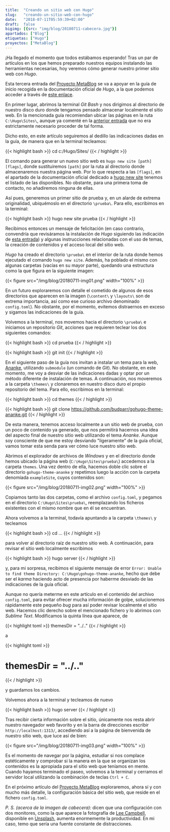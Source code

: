 ```yaml
---
title:  "Creando un sitio web con Hugo"
slug:   "creando-un-sitio-web-con-hugo"
date:   "2018-07-11T05:59:39+02:00"
draft:  false
bigimg: [{src: "img/blog/20180711-cabecera.jpg"}]
apartados: ["Blog"]
etiquetas: ["Hugo"]
proyectos: ["MetaBlog"]
---
```


¡Ha llegado el momento que todos estábamos esperando! Tras un par de artículos en los que hemos preparado nuestros equipos instalando las herramientas necesarias, hoy veremos cómo generar nuestro primer sitio web con *Hugo*.
<!--more-->

Esta tercera entrada del [Proyecto MetaBlog](/proyectos/metablog/) se va a apoyar en la guía de inicio recogida en la documentación oficial de *Hugo*, a la que podemos acceder a través de [este enlace](https://gohugo.io/getting-started/quick-start/).

En primer lugar, abrimos la terminal *Git Bash* y nos dirigimos al directorio de nuestro disco duro donde tengamos pensado almacenar localmente el sitio web. En la mencionada guía recomiendan ubicar las páginas en la ruta `C:\Hugo\Sites\`, aunque ya comenté en la [anterior entrada](/2018/07/08/instalando-hugo-en-windows/) que no era estrictamente necesario proceder de tal forma.

Dicho esto, en este artículo seguiremos al dedillo las indicaciones dadas en la guía, de manera que en la terminal tecleamos:

{{< highlight bash >}}
cd c:/Hugo/Sites/
{{< / highlight >}}

El comando para generar un nuevo sitio web es `hugo new site [path] [flags]`, donde sustituiremos `[path]` por la ruta al directorio donde almacenaremos nuestra página web. Por lo que respecta a las `[flags]`, en el apartado de la documentación oficial dedicado a [hugo new site](https://gohugo.io/commands/hugo_new_site/) tenemos el listado de las disponibles. No obstante, para una primera toma de contacto, no añadiremos ninguna de ellas.

Así pues, generemos un primer sitio de prueba y, en un alarde de extrema originalidad, ubiquémoslo en el directorio `\prueba\`. Para ello, escribimos en la terminal:

{{< highlight bash >}}
hugo new site prueba
{{< / highlight >}}

Recibimos entonces un mensaje de felicitación (en caso contrario, convendría que revisáramos la instalación de *Hugo* siguiendo las indicación de [esta entrada](/2018/07/08/instalando-hugo-en-windows/)) y algunas instrucciones relacionadas con el uso de temas, la creación de contenidos y el acceso local del sitio web.

*Hugo* ha creado el directorio `\prueba\` en el interior de la ruta donde hemos ejecutado el comando `hugo new site`. Además, ha poblado el mismo con algunas carpetas (vacías en su mayor parte), quedando una estructura como la que figura en la siguiente imagen:

{{< figure src="/img/blog/20180711-img01.png" width="100%" >}}

En un futuro exploraremos con detalle el cometido de algunos de esos directorios que aparecen en la imagen (`\content\` y `\layouts\` son de extrema importancia, así como ese curioso archivo denominado `config.toml`). No obstante, por el momento, evitemos distraernos en exceso y sigamos las indicaciones de la guía.

Volvemos a la terminal, nos movemos hacia el directorio `\prueba\` e iniciamos un repositorio *Git*, acciones que requieren teclear los dos siguientes comandos:

{{< highlight bash >}}
cd prueba
{{< / highlight >}}

{{< highlight bash >}}
git init
{{< / highlight >}}

En el siguiente paso de la guía nos invitan a instalar un tema para la web, [Ananke](https://themes.gohugo.io/gohugo-theme-ananke/), utilizando `submodule` (un comando de *Git*). No obstante, en este momento, me voy a desviar de las indicaciones dadas y optar por un método diferente de instalación de temas. A continuación, nos moveremos a la carpeta `\themes\` y clonaremos en nuestro disco duro el propio repositorio del tema. Para ello, escribimos en la terminal:

{{< highlight bash >}}
cd themes
{{< / highlight >}}

{{< highlight bash >}}
git clone https://github.com/budparr/gohugo-theme-ananke.git
{{< / highlight >}}

De esta manera, tenemos acceso localmente a un sitio web de prueba, con un poco de contenido ya generado, que nos permitirá hacernos una idea del aspecto final de nuestro sitio web utilizando el tema *Ananke*. Aunque soy consciente de que me estoy desviando "ligeramente" de la guía oficial, vamos tomar esta senda para ver cómo luce nuestro sitio web.

Abrimos el explorador de archivos de *Windows* y en el directorio donde hemos ubicado la página web (`C:\Hugo\Sites\prueba\`) accedemos a la carpeta `themes`. Una vez dentro de ella, hacemos doble clic sobre el directorio `gohugo-theme-ananke` y repetimos luego la acción con la carpeta denomiada `exampleSite`, cuyos contenidos son:

{{< figure src="/img/blog/20180711-img02.png" width="100%" >}}

Copiamos tanto las dos carpetas, como el archivo `config.toml`, y pegamos en el directorio `C:\Hugo\Sites\prueba\`, reemplazando los ficheros existentes con el mismo nombre que en él se encuentran. 

Ahora volvemos a la terminal, todavía apuntando a la carpeta `\themes\` y tecleamos

{{< highlight bash >}}
cd ...
{{< / highlight >}}

para volver al directorio raíz de nuestro sitio web. A continuación, para revisar el sitio web localmente escribimos

{{< highlight bash >}}
hugo server
{{< / highlight >}}

y, para mi sorpresa, recibimos el siguiente mensaje de error `Error: Unable to find theme Directory: C:\Hugo\gohugo-theme-ananke`, hecho que debe ser el *karma* haciendo acto de presencia por haberme desviado de las indicaciones de la guía oficial.

Aunque no quería meterme en este artículo en el contenido del archivo `config.toml`, para evitar ofrecer mucha información de golpe, solucionemos rápidamente este pequeño *bug* para así poder revisar localmente el sitio web. Hacemos clic derecho sobre el mencionado fichero y lo abrimos con *Sublime Text*. Modificamos la quinta línea que aparece, de

{{< highlight toml >}}
themesDir = "../.."
{{< / highlight >}}

a

{{< highlight toml >}}
# themesDir = "../.."
{{< / highlight >}}

y guardamos los cambios. 

Volvemos ahora a la terminal y tecleamos de nuevo

{{< highlight bash >}}
hugo server
{{< / highlight >}}

Tras recibir cierta información sobre el sitio, únicamente nos resta abrir nuestro navegador web favorito y en la barra de direcciones escribir `http://localhost:1313/`, accediendo así a la página de bienvenida de nuestro sitio web, que luce así de bien:

{{< figure src="/img/blog/20180711-img03.png" width="100%" >}}

Es el momento de navegar por la página, estudiar si nos complace estéticamente y comprobar si la manera en la que se organizan los contenidos es la apropiada para el sitio web que teníamos en mente. Cuando hayamos terminado el paseo, volvemos a la terminal y cerramos el servidor local utilizando la combinación de teclas `Ctrl + C`.

En el próximo artículo del [Proyecto MetaBlog](/proyectos/metablog/) exploraremos, ahora sí y con mucho más detalle, la configuración básica del sitio web, que reside en el fichero `config.toml`.

*P. S. (acerca de la imagen de cabecera):* dicen que una configuración con dos monitores, como la que aparece la fotografía de [Lee Campbell](https://unsplash.com/@leecampbell), disponible en [Unsplash](https://unsplash.com/photos/DtDlVpy-vvQ), aumenta enormemente la productividad. En mi caso, temo que sería una fuente constante de distracciones.
